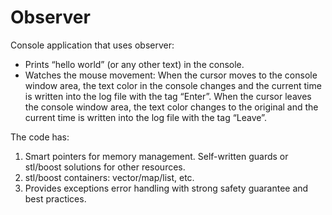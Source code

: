 # Observer
Console application that uses observer:
- Prints “hello world” (or any other text) in the console.
- Watches the mouse movement: 
When the cursor moves to the console window area, the text color in the console changes and the current time is written into the log file with the tag “Enter”.
When the cursor leaves the console window area, the text color changes to the original and the current time is written into the log file with the tag “Leave”.

The code has:
1.	Smart pointers for memory management. Self-written guards or stl/boost solutions for other resources.
2.	stl/boost containers: vector/map/list, etc.
3.	Provides exceptions error handling with strong safety guarantee and best practices. 

